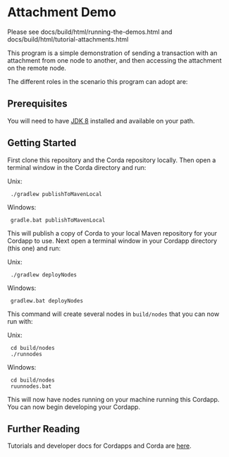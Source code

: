 # Attachment Demo 

Please see docs/build/html/running-the-demos.html and docs/build/html/tutorial-attachments.html

This program is a simple demonstration of sending a transaction with an attachment from one node to another, and
then accessing the attachment on the remote node.

The different roles in the scenario this program can adopt are:

## Prerequisites

You will need to have [JDK 8](http://www.oracle.com/technetwork/java/javase/downloads/jdk8-downloads-2133151.html) 
installed and available on your path.

## Getting Started

First clone this repository and the Corda repository locally. Then open a terminal window in the Corda directory and run:
 
Unix: 

     ./gradlew publishToMavenLocal
     
Windows:

     gradle.bat publishToMavenLocal
     
This will publish a copy of Corda to your local Maven repository for your Cordapp to use. Next open a terminal window
in your Cordapp directory (this one) and run:

Unix:

     ./gradlew deployNodes
     
Windows:

     gradlew.bat deployNodes
     
This command will create several nodes in `build/nodes` that you can now run with:

Unix:

     cd build/nodes
     ./runnodes

Windows:

     cd build/nodes
     ruunnodes.bat

This will now have nodes running on your machine running this Cordapp. You can now begin developing your Cordapp. 

## Further Reading

Tutorials and developer docs for Cordapps and Corda are [here](https://docs.corda.r3cev.com).
